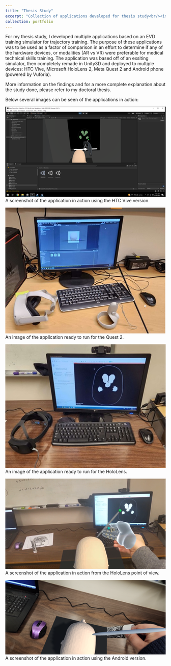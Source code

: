 ```yaml
---
title: "Thesis Study"
excerpt: "Collection of applications developed for thesis study<br/><img src='/images/Thesis1.jpg'>"
collection: portfolio
---
```


For my thesis study, I developed multiple applications based on an EVD training simulator for trajectory training. The purpose of these applications was to be used as a factor of comparison in an effort to determine if any of the hardware devices, or modalities (AR vs VR) were preferable for medical technical skills training. The application was based off of an exsiting simulator, then completely remade in Unity3D and deployed to multiple devices: HTC Vive, Microsoft HoloLens 2, Meta Quest 2 and Android phone (powered by Vuforia).

More information on the findings and for a more complete explanation about the study done, please refer to my doctoral thesis.

Below several images can be seen of the applications in action: 

![Vive](/images/Thesis1.png)
A screenshot of the application in action using the HTC Vive version.

![Quest2](/images/Thesis2.jpg)
An image of the application ready to run for the Quest 2.

![HoloLens](/images/Thesis3.jpg)
An image of the application ready to run for the HoloLens.

![HoloLens](/images/Thesis4.png)
A screenshot of the application in action from the HoloLens point of view.

![Task in action](/images/Thesis5.png)
A screenshot of the application in action using the Android version.
